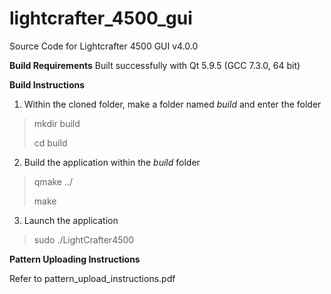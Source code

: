 # lightcrafter_4500_gui
Source Code for Lightcrafter 4500 GUI v4.0.0

**Build Requirements**
Built successfully with Qt 5.9.5 (GCC 7.3.0, 64 bit)

**Build Instructions**

1. Within the cloned folder, make a folder named *build* and enter the folder
>mkdir build
>
>cd build
2. Build the application within the *build* folder
>qmake ../
>
>make
3. Launch the application
> sudo ./LightCrafter4500

**Pattern Uploading Instructions**

Refer to pattern_upload_instructions.pdf

